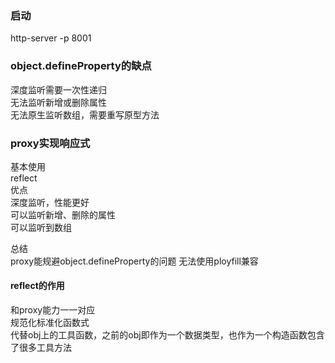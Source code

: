 ### 启动
http-server -p 8001


### object.defineProperty的缺点
深度监听需要一次性递归  
无法监听新增或删除属性  
无法原生监听数组，需要重写原型方法   


### proxy实现响应式  
基本使用   
reflect   
优点  
   深度监听，性能更好  
   可以监听新增、删除的属性  
    可以监听到数组

总结   
proxy能规避object.defineProperty的问题
无法使用ployfill兼容

#### reflect的作用 
和proxy能力一一对应   
规范化标准化函数式    
代替obj上的工具函数，之前的obj即作为一个数据类型，也作为一个构造函数包含了很多工具方法
